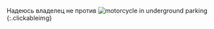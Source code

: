 ---
---
Надеюсь владелец не против
![motorcycle in underground parking]({{site.url}}/assets/images/motorcycle_parking.jpg){:.clickableimg}